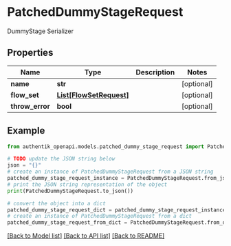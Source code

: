 # PatchedDummyStageRequest

DummyStage Serializer

## Properties

Name | Type | Description | Notes
------------ | ------------- | ------------- | -------------
**name** | **str** |  | [optional] 
**flow_set** | [**List[FlowSetRequest]**](FlowSetRequest.md) |  | [optional] 
**throw_error** | **bool** |  | [optional] 

## Example

```python
from authentik_openapi.models.patched_dummy_stage_request import PatchedDummyStageRequest

# TODO update the JSON string below
json = "{}"
# create an instance of PatchedDummyStageRequest from a JSON string
patched_dummy_stage_request_instance = PatchedDummyStageRequest.from_json(json)
# print the JSON string representation of the object
print(PatchedDummyStageRequest.to_json())

# convert the object into a dict
patched_dummy_stage_request_dict = patched_dummy_stage_request_instance.to_dict()
# create an instance of PatchedDummyStageRequest from a dict
patched_dummy_stage_request_from_dict = PatchedDummyStageRequest.from_dict(patched_dummy_stage_request_dict)
```
[[Back to Model list]](../README.md#documentation-for-models) [[Back to API list]](../README.md#documentation-for-api-endpoints) [[Back to README]](../README.md)


